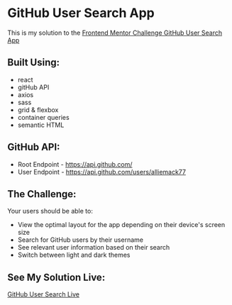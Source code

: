 # GitHub User Search App

This is my solution to the [Frontend Mentor Challenge GitHub User Search App](https://www.frontendmentor.io/challenges/github-user-search-app-Q09YOgaH6)

## Built Using:

- react
- gitHub API
- axios
- sass
- grid & flexbox
- container queries
- semantic HTML

## GitHub API:

- Root Endpoint - https://api.github.com/
- User Endpoint - https://api.github.com/users/alliemack77

## The Challenge:

Your users should be able to:

- View the optimal layout for the app depending on their device's screen size
- Search for GitHub users by their username
- See relevant user information based on their search
- Switch between light and dark themes

## See My Solution Live:

[GitHub User Search Live](https://fem-search-github-users.netlify.app/)
